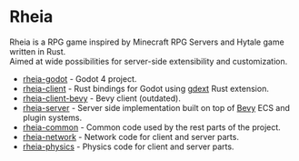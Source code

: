 # Rheia

Rheia is a RPG game inspired by Minecraft RPG Servers and Hytale game written in Rust.\
Aimed at wide possibilities for server-side extensibility and customization.

- [rheia-godot](https://github.com/honnisha/rheia/tree/master/rheia-godot) - Godot 4 project.
- [rheia-client](https://github.com/honnisha/rheia/tree/master/rheia-client) - Rust bindings for Godot using [gdext](https://github.com/godot-rust/gdext) Rust extension.
- [rheia-client-bevy](https://github.com/honnisha/rheia/tree/master/rheia-client-bevy) - Bevy client (outdated).
- [rheia-server](https://github.com/honnisha/rheia/tree/master/rheia-server) - Server side implementation built on top of [Bevy](https://bevyengine.org/) ECS and plugin systems.
- [rheia-common](https://github.com/honnisha/rheia/tree/master/rheia-common) - Common code used by the rest parts of the project.
- [rheia-network](https://github.com/honnisha/rheia/tree/master/rheia-network) - Network code for client and server parts.
- [rheia-physics](https://github.com/honnisha/rheia/tree/master/rheia-physics) - Physics code for client and server parts.
